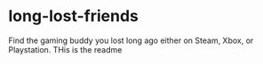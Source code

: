 # long-lost-friends
Find the gaming buddy you lost long ago either on Steam, Xbox, or Playstation.
THis is the readme
